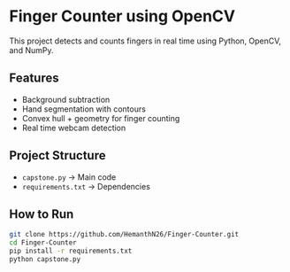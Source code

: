 # Finger Counter using OpenCV

This project detects and counts fingers in real time using Python, OpenCV, and NumPy.

## Features
- Background subtraction
- Hand segmentation with contours
- Convex hull + geometry for finger counting
- Real time webcam detection

## Project Structure
- `capstone.py` → Main code
- `requirements.txt` → Dependencies

##  How to Run
```bash
git clone https://github.com/HemanthN26/Finger-Counter.git
cd Finger-Counter
pip install -r requirements.txt
python capstone.py
